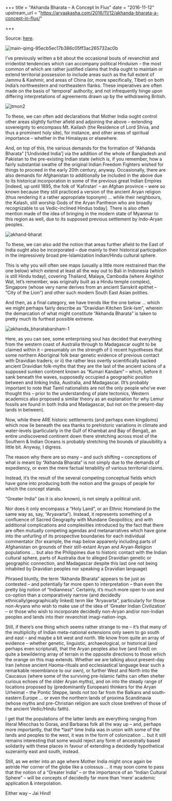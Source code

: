 +++
title = "Akhanda Bharata – A Concept In Flux"
date = "2016-11-12"
upstream_url = "https://aryaakasha.com/2016/11/12/akhanda-bharata-a-concept-in-flux/"

+++

Source: [here](https://aryaakasha.com/2016/11/12/akhanda-bharata-a-concept-in-flux/).

![main-qimg-95ecb5ec17b386c05ff3ac265732ac0b](https://aryaakasha.files.wordpress.com/2016/11/main-qimg-95ecb5ec17b386c05ff3ac265732ac0b.png?w=676)

I’ve previously written a bit about the occasional bouts of revanchist and irridentist tendencies which can accompany political Hinduism – the most common of which are rather justified claims that India ought to maintain or extend territorial possession to include areas such as the full extent of Jammu & Kashmir, and areas of China (or, more specifically, TIbet) on both India’s northwestern and northeastern flanks. These imperatives are often made on the basis of ‘temporal’ authority, and not infrequently hinge upon differing interpretations of agreements drawn up by the withdrawing British.

![jtmon2](https://aryaakasha.files.wordpress.com/2016/11/jtmon2.png?w=676)

To these, we can often add declarations that Mother India ought control other areas slightly further afield and adjoining the above – extending sovereignty to encompass Mt. Kailash (the Residence of Lord Shiva, and thus a prominent holy site), for instance, and other areas of spiritual importance – whether in the Himalayas or elsewhere.

And, on top of this, the various demands for the formation of “Akhanda Bharata” \[‘Undivided India’\] via the addition of the whole of Bangladesh and Pakistan to the pre-existing Indian state (which is, if you remember, how a fairly substantial swathe of the original Indian Freedom Fighters wished for things to proceed in the early 20th century, anyway. Occasionally, there are also demands for Afghanistan to additionally be included in the above due to its historical incorporation in some of the previous great Indian Empires \[indeed, up until 1895, the folk of ‘Kafirstan’ – an Afghan province – were so known because they still practiced a version of the ancient Aryan religion (thus rendering it a rather appropriate toponym) … while their neighbours, the Kalash, still worship Gods of the Aryan Pantheon who are broadly recognizable to us Vedic-inclined Hindus today\]. There is also often mention made of the idea of bringing in the modern state of Myanmar to this region as well, due to its supposed previous settlement by Indo-Aryan peoples.

![akhand-bharat](https://aryaakasha.files.wordpress.com/2016/11/akhand-bharat.jpg?w=676)

To these, we can also add the notion that areas further afield to the East of India ought also be incorporated – due mainly to their historical participation in the impressively broad pre-Islamization Indian/Hindu cultural sphere.

This is why you will often see maps (usually a little more restrained than the one below) which extend at least all the way out to Bali in Indonesia (which is still Hindu today), covering Thailand, Malaya, Cambodia (where Angkhor Wat, let’s remember, was originally built as a Hindu temple complex), Singapore (whose very name derives from an ancient Sanskrit epithet – “City of the Lion”) and other such modern South East Asian polities.

And then, as a final category, we have trends like the one below … which we might perhaps fairly describe as “Dravidian Kitchen Sink-Ism”, wherein the demarcation of what might constitute “Akhanda Bharata” is taken to pretty much its furthest possible extreme.

![akhanda_bharatabarsham-1](https://aryaakasha.files.wordpress.com/2016/11/akhanda_bharatabarsham-1.jpg?w=676)

Here, as you can see, some enterprising soul has decided that everything from the western coast of Australia through to Madagascar ought to be claimed within it – presumably on the strength of i) recent hypotheses that some northern Aboriginal folk bear genetic evidence of previous contact with Dravidian traders; or ii) the rather less overtly scientifically backed ancient Dravidian folk-myths that they are the last of the ancient scions of a supposed sunken continent known as “Kumari Kandam” – which, before it sank beneath the waves, supposedly occupied a geographic position between and linking India, Australia, and Madagascar. (It’s probably important to note that Tamil nationalists are not the only people who’ve ever thought this – prior to the understanding of plate tectonics, Western academics also proposed a similar theory as an explanation for why Lemur fossils are found in both India and Madagascar, but not on the present-day lands in between).

Now, while there ARE historic settlements (and perhaps even kingdoms) which now lie beneath the sea thanks to prehistoric variations in climate and water-levels (particularly in the Gulf of Khambat and Bay of Bengal), an entire undiscovered continent down there stretching across most of the Southern & Indian Oceans is probably stretching the bounds of plausibility a little bit. Anyway, I digress.

The reason why there are so many – and such shifting – conceptions of what is meant by “Akhanda Bharata” is not simply due to the demands of expediency, or even the mere factual tenability of various territorial claims.

Instead, it’s the result of the several competing conceptual fields which have gone into producing both the notion and the groups of people for which the concept stands.

“Greater India” (as it is also known), is not simply a political unit.

Nor does it only encompass a “Holy Land”, or an Ethnic Homeland (in the same way as, say, “Aryavarta”). Instead, it represents something of a confluence of Sacred Geography with Mundane Geopolitics; and with additional complications and complexities introduced by the fact that there are often mutually competing agendas and metanarratives which have gone into the unfurling of its prospective boundaries for each individual commentator (for example, the map below apparenly including parts of Afghanistan on grounds of their still-extant Aryan and Aryan-Religion populations … but also the Philippines due to historic contact with the Indian cultural sphere, parts of Australia due to alleged Dravidian genetic or geographic connection, and Madagascar despite this last one not being inhabited by Dravidian peoples nor speaking a Dravidian language)

Phrased bluntly, the term “Akhanda Bharata” appears to be just as contested – and potentially far more open to interpretation – than even the pretty big notion of “Indianness”. Certainly, it’s much more open to use and co-option than a comparatively narrow (and decidedly ethnically/geographically linked) term like “Aryavarta”, particularly for those non-Aryans who wish to make use of the idea of ‘Greater Indian Civilization’ – or those who wish to incorporate decidedly non-Aryan and/or non-Indian peoples and lands into their revanchist imagi-nation-ings.

Still, if there’s one thing which seems rather strange to me – it’s that many of the multiplicity of Indian meta-national extensions only seem to go south and east – and maybe a bit west and north. We know from quite an array of evidence – whether genetic, linguistic, archaeological, or historical (and perhaps even scriptural), that the Aryan peoples also live (and lived) on quite a bewildering array of terrain in the opposite directions to those which the orange on this map extends. Whether we are talking about present-day Iran (whose ancient Haoma-rituals and ecclesiastical language bear such a remarkable resemblance to our own), or further West and North into the Caucasus (where some of the surviving pre-Islamic faiths can often shelter curious echoes of the older Aryan myths), and on into the steady range of locations proposed by (predominantly European) thinkers for the Aryan Urheimat – the Pontic Steppe, lands not too far from the Balkans and south-eastern Europe … or even the northern lands of proxima Scandinavia (whose myths and pre-Christian religion are such close brethren of those of the ancient Vedic/Hindu faith).

I get that the populations of the latter lands are everything ranging from literal Mlecchas to Goras, and Barbaras folk all the way up – and, perhaps more importantly, that the \*last\* time India was in union with some of the lands and peoples to the west, it was in the form of colonization … but it still remains interesting that some would reject any form of ancestrally based solidarity with these places in favour of extending a decidedly hypothetical suzerainty east and south, instead.

Still, as we enter into an age where Mother India might once again be astride Her corner of the globe like a colossus … it may soon come to pass that the notion of a “Greater India” – or the importance of an “Indian Cultural Sphere” – will be concepts of decidedly far more than ‘mere’ academic application & interpolation.

Either way – Jai Hind!